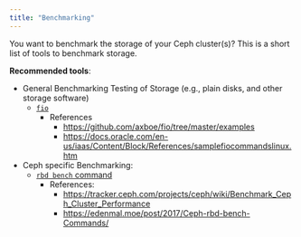 ```yaml
---
title: "Benchmarking"
---
```


You want to benchmark the storage of your Ceph cluster(s)? This is a short list of tools to benchmark storage.

**Recommended tools**:

* General Benchmarking Testing of Storage (e.g., plain disks, and other storage software)
    * [`fio`](https://fio.readthedocs.io/en/latest/fio_doc.html)
        * References
            * https://github.com/axboe/fio/tree/master/examples
            * https://docs.oracle.com/en-us/iaas/Content/Block/References/samplefiocommandslinux.htm
* Ceph specific Benchmarking:
    * [`rbd bench` command](https://docs.ceph.com/en/latest/man/8/rbd/)
        * References:
            * https://tracker.ceph.com/projects/ceph/wiki/Benchmark_Ceph_Cluster_Performance
            * https://edenmal.moe/post/2017/Ceph-rbd-bench-Commands/
